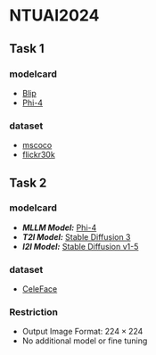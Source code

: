 # NTUAI2024

## Task 1

### modelcard
* [Blip](https://huggingface.co/Salesforce/blip-image-captioning-base)
* [Phi-4](https://huggingface.co/microsoft/Phi-4-multimodal-instruct)

### dataset
* [mscoco](https://huggingface.co/datasets/nlphuji/mscoco_2014_5k_test_image_text_retrieval)
* [flickr30k](https://huggingface.co/datasets/nlphuji/flickr30k)

## Task 2

### modelcard
* **_MLLM Model:_** [Phi-4](https://huggingface.co/microsoft/Phi-4-multimodal-instruct)
* **_T2I Model:_** [Stable Diffusion 3](https://huggingface.co/stabilityai/stable-diffusion-3-medium-diffusers)
* **_I2I Model:_** [Stable Diffusion v1-5](https://huggingface.co/stable-diffusion-v1-5/stable-diffusion-v1-5)

### dataset
* [CeleFace](https://drive.google.com/file/d/1VU3yMVG_MyDUTBkRIZxmIu1-tUkHzuJT/view)

### Restriction
* Output Image Format: $224 \times 224$
* No additional model or fine tuning
